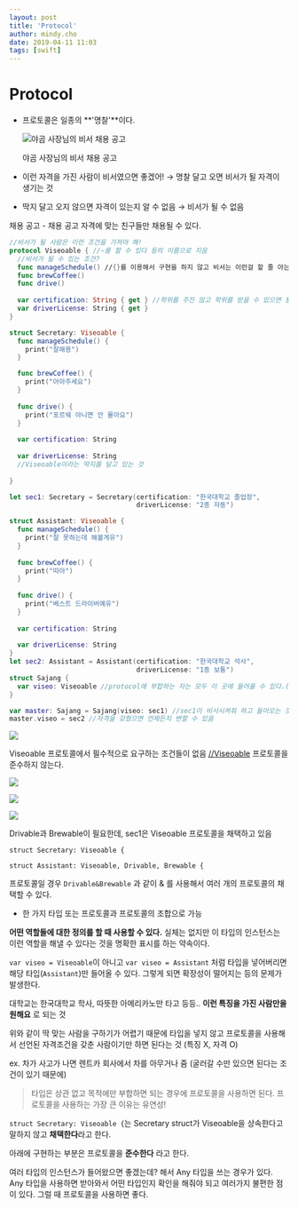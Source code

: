 ```yaml
---
layout: post
title: 'Protocol'
author: mindy.cho
date: 2019-04-11 11:03
tags: [swift]
---
```


# Protocol

- 프로토콜은 일종의 **'명찰'**이다.

  ![야곰 사장님의 비서 채용 공고](/files/2019-04-11-Protocol.assets/Untitled-2b046162-f6f2-4731-9dcc-09c161aa68bd-5090565.png)

  야곰 사장님의 비서 채용 공고

- 이런 자격을 가진 사람이 비서였으면 좋겠어! 
  → 명찰 달고 오면 비서가 될 자격이 생기는 것
- 딱지 달고 오지 않으면 자격이 있는지 알 수 없음 → 비서가 될 수 없음

채용 공고 - 채용 공고 자격에 맞는 친구들만 채용될 수 있다.

```swift
//비서가 될 사람은 이런 조건을 가져야 해!
protocol Viseoable { //~를 할 수 있다 등의 이름으로 지음
  //비서가 될 수 있는 조건?
  func manageSchedule() //{}를 이용해서 구현을 하지 않고 비서는 이런걸 할 줄 아는 사람이여야 한다(스케줄을 관리할 수 있는 사람)는 것만 말함
  func brewCoffee()
  func drive()
  
  var certification: String { get } //학위를 주진 않고 학위를 받을 수 있으면 됨
  var driverLicense: String { get }
}

struct Secretary: Viseoable {
  func manageSchedule() {
    print("잘해용")
  }

  func brewCoffee() {
    print("아아주세요")
  }
  
  func drive() {
    print("포르쉐 아니면 안 몰아요")
  }
  
  var certification: String
  
  var driverLicense: String
  //Viseoable이라는 딱지를 달고 있는 것
  
}

let sec1: Secretary = Secretary(certification: "한국대학교 졸업장",
                                driverLicense: "2종 자동")

struct Assistant: Viseoable {
  func manageSchedule() {
    print("잘 못하는데 해볼게유")
  }
  
  func brewCoffee() {
    print("따아")
  }
  
  func drive() {
    print("베스트 드라이버예유")
  }
  
  var certification: String
  
  var driverLicense: String
}
let sec2: Assistant = Assistant(certification: "한국대학교 석사",
                                driverLicense: "1종 보통")
struct Sajang {
  var viseo: Viseoable //protocol에 부합하는 자는 모두 이 곳에 들어올 수 있다.(비서의 자격을 갖췄으면 전부 들어올 수 있음)
}

var master: Sajang = Sajang(viseo: sec1) //sec1이 비서시켜줘 하고 들어오는 것
master.viseo = sec2 //자격을 갖췄으면 언제든지 변할 수 있음
```

![](/files/2019-04-11-Protocol.assets/Untitled-47b1dea6-5172-4052-b48f-d88038330996-5090498.png)

Viseoable 프로토콜에서 필수적으로 요구하는 조건들이 없음  [//Viseoable](//viseoable) 프로토콜을 준수하지 않는다.

![](/files/2019-04-11-Protocol.assets/Untitled-1415b6bd-4881-42db-ad79-3ff9fbb1feed.png)

![](/files/2019-04-11-Protocol.assets/Untitled-32e5efba-0e98-4276-b733-275af72b98fa.png)

![](/files/2019-04-11-Protocol.assets/Untitled-9d941297-96d9-4db1-8b19-14f1b91846c5.png)

Drivable과 Brewable이 필요한데, sec1은 Viseoable 프로토콜을 채택하고 있음

`struct Secretary: Viseoable {`

`struct Assistant: Viseoable, Drivable, Brewable {`

 프로토콜일 경우 `Drivable&Brewable` 과 같이 & 를 사용해서 여러 개의 프로토콜의 채택할 수 있다. 

- 한 가지 타입 또는 프로토콜과 프로토콜의 조합으로 가능

**어떤 역할들에 대한 정의를 할 때 사용할 수 있다.** 실체는 없지만 이 타입의 인스턴스는 이런 역할을 해낼 수 있다는 것을 명확한 표시를 하는 약속이다.

`var viseo = Viseoable`이 아니고 `var viseo = Assistant` 처럼 타입을 넣어버리면 해당 타입(`Assistant`)만 들어올 수 있다. 그렇게 되면 확장성이 떨어지는 등의 문제가 발생한다.

대학교는 한국대학교 학사, 따뜻한 아메리카노만 타고 등등.. **이런 특징을 가진 사람만을 원해요** 로 되는 것 

위와 같이 딱 맞는 사람을 구하기가 어렵기 때문에 타입을 넣지 않고 프로토콜을 사용해서 선언된 자격조건을 갖춘 사람이기만 하면 된다는 것 (특징 X, 자격 O)

ex. 차가 사고가 나면 렌트카 회사에서 차를 아무거나 줌 (굴러갈 수만 있으면 된다는 조건이 있기 때문에) 

> 타입은 상관 없고 목적에만 부합하면 되는 경우에 프로토콜을 사용하면 된다.
> 프로토콜을 사용하는 가장 큰 이유는 유연성!

`struct Secretary: Viseoable {`는 Secretary struct가 Viseoable을 상속한다고 말하지 않고 **채택한다**라고 한다.

아래에 구현하는 부분은 프로토콜을 **준수한다** 라고 한다. 



여러 타입의 인스턴스가 들어왔으면 좋겠는데? 해서 Any 타입을 쓰는 경우가 있다. Any 타입을 사용하면 받아와서 어떤 타입인지 확인을 해줘야 되고 여러가지 불편한 점이 있다. 그럴 때 프로토콜을 사용하면 좋다.